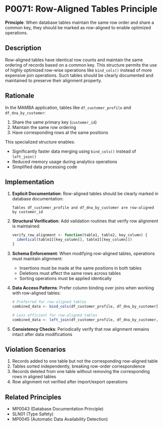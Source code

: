 # P0071: Row-Aligned Tables Principle

**Principle**: When database tables maintain the same row order and share a common key, they should be marked as row-aligned to enable optimized operations.

## Description

Row-aligned tables have identical row counts and maintain the same ordering of records based on a common key. This structure permits the use of highly optimized row-wise operations like `bind_cols()` instead of more expensive join operations. Such tables should be clearly documented and maintained to preserve their alignment property.

## Rationale

In the MAMBA application, tables like `df_customer_profile` and `df_dna_by_customer`:
1. Share the same primary key (`customer_id`)
2. Maintain the same row ordering
3. Have corresponding rows at the same positions

This specialized structure enables:
- Significantly faster data merging using `bind_cols()` instead of `left_join()`
- Reduced memory usage during analytics operations
- Simplified data processing code

## Implementation

1. **Explicit Documentation**: Row-aligned tables should be clearly marked in database documentation:
   ```
   Tables df_customer_profile and df_dna_by_customer are row-aligned by customer_id
   ```

2. **Structural Verification**: Add validation routines that verify row alignment is maintained:
   ```r
   verify_row_alignment <- function(table1, table2, key_column) {
     identical(table1[[key_column]], table2[[key_column]])
   }
   ```

3. **Schema Enforcement**: When modifying row-aligned tables, operations must maintain alignment:
   - Insertions must be made at the same positions in both tables
   - Deletions must affect the same rows across tables
   - Sorting operations must be applied identically

4. **Data Access Patterns**: Prefer column binding over joins when working with row-aligned tables:
   ```r
   # Preferred for row-aligned tables
   combined_data <- bind_cols(df_customer_profile, df_dna_by_customer[, -1])
   
   # Less efficient for row-aligned tables
   combined_data <- left_join(df_customer_profile, df_dna_by_customer, by="customer_id")
   ```

5. **Consistency Checks**: Periodically verify that row alignment remains intact after data modifications

## Violation Scenarios

1. Records added to one table but not the corresponding row-aligned table
2. Tables sorted independently, breaking row-order correspondence
3. Records deleted from one table without removing the corresponding rows in aligned tables
4. Row alignment not verified after import/export operations

## Related Principles

- MP0043 (Database Documentation Principle)
- SLN01 (Type Safety)
- MP0045 (Automatic Data Availability Detection)
